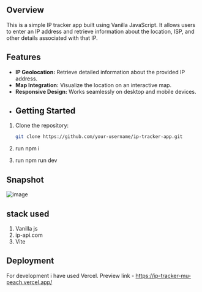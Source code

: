 ## Overview

This is a simple IP tracker app built using Vanilla JavaScript. It allows users to enter an IP address and retrieve information about the location, ISP, and other details associated with that IP.
## Features

- **IP Geolocation:** Retrieve detailed information about the provided IP address.
- **Map Integration:** Visualize the location on an interactive map.
- **Responsive Design:** Works seamlessly on desktop and mobile devices.
- ## Getting Started

1. Clone the repository:

    ```bash
    git clone https://github.com/your-username/ip-tracker-app.git
    ```

2. run npm i
3. run npm run dev

## Snapshot
![image](https://github.com/Anit2000/ip-tracker/assets/78334350/ec940c8a-addd-42e9-a471-b7092ce34dc2)

## stack used
1. Vanilla js
2. ip-api.com
3. Vite

## Deployment

For development i have used Vercel.
Preview link - <https://ip-tracker-mu-peach.vercel.app/>
